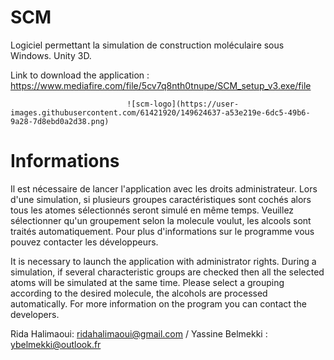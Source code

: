 # SCM
Logiciel permettant la simulation de construction moléculaire sous Windows. Unity 3D.


Link to download the application : https://www.mediafire.com/file/5cv7q8nth0tnupe/SCM_setup_v3.exe/file


                              ![scm-logo](https://user-images.githubusercontent.com/61421920/149624637-a53e219e-6dc5-49b6-9a28-7d8ebd0a2d38.png)





Informations
======================

Il est nécessaire de lancer l'application avec les droits administrateur.
Lors d'une simulation, si plusieurs groupes caractéristiques sont cochés alors tous les atomes sélectionnés seront simulé en même temps. 
Veuillez sélectionner qu'un groupement selon la molecule voulut, les alcools sont traités automatiquement. 
Pour plus d'informations sur le programme vous pouvez contacter les développeurs.


It is necessary to launch the application with administrator rights.
During a simulation, if several characteristic groups are checked then all the selected atoms will be simulated at the same time.
Please select a grouping according to the desired molecule, the alcohols are processed automatically.
For more information on the program you can contact the developers.

Rida Halimaoui: ridahalimaoui@gmail.com  /  Yassine Belmekki : ybelmekki@outlook.fr 





